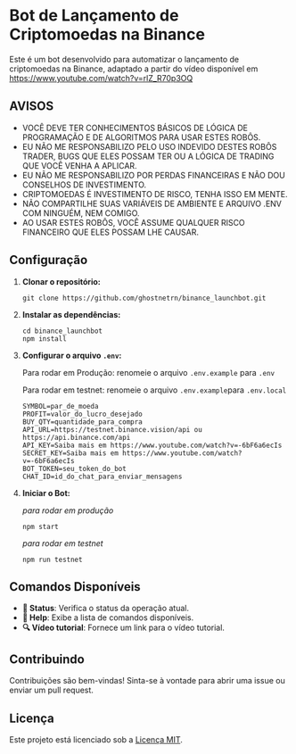# Bot de Lançamento de Criptomoedas na Binance

Este é um bot desenvolvido para automatizar o lançamento de criptomoedas na Binance, adaptado a partir do vídeo disponível em https://www.youtube.com/watch?v=rlZ_R70p3OQ

## AVISOS
   - VOCÊ DEVE TER CONHECIMENTOS BÁSICOS DE LÓGICA DE PROGRAMAÇÃO E DE ALGORITMOS PARA USAR ESTES ROBÔS.
   - EU NÃO ME RESPONSABILIZO PELO USO INDEVIDO DESTES ROBÔS TRADER, BUGS QUE ELES POSSAM TER OU A LÓGICA DE TRADING QUE VOCÊ VENHA A APLICAR.
   - EU NÃO ME RESPONSABILIZO POR PERDAS FINANCEIRAS E NÃO DOU CONSELHOS DE INVESTIMENTO.
   - CRIPTOMOEDAS É INVESTIMENTO DE RISCO, TENHA ISSO EM MENTE.
   - NÃO COMPARTILHE SUAS VARIÁVEIS DE AMBIENTE E ARQUIVO .ENV COM NINGUÉM, NEM COMIGO.
   - AO USAR ESTES ROBÔS, VOCÊ ASSUME QUALQUER RISCO FINANCEIRO QUE ELES POSSAM LHE CAUSAR.

## Configuração

1. **Clonar o repositório:**

   ```
   git clone https://github.com/ghostnetrn/binance_launchbot.git
   ```

2. **Instalar as dependências:**

   ```
   cd binance_launchbot
   npm install
   ```

3. **Configurar o arquivo `.env`:**

   Para rodar em Produção: renomeie o arquivo `.env.example` para `.env`
   
   Para rodar em testnet: renomeie o arquivo `.env.example`para `.env.local`

   ```
   SYMBOL=par_de_moeda
   PROFIT=valor_do_lucro_desejado
   BUY_QTY=quantidade_para_compra
   API_URL=https://testnet.binance.vision/api ou https://api.binance.com/api
   API_KEY=Saiba mais em https://www.youtube.com/watch?v=-6bF6a6ecIs
   SECRET_KEY=Saiba mais em https://www.youtube.com/watch?v=-6bF6a6ecIs
   BOT_TOKEN=seu_token_do_bot
   CHAT_ID=id_do_chat_para_enviar_mensagens
   ```

5. **Iniciar o Bot:**
   
   *para rodar em produção*
   ```
   npm start
   ```
   
   *para rodar em testnet*
   ```
   npm run testnet
   ```

## Comandos Disponíveis

- **🧾 Status**: Verifica o status da operação atual.
- **📖 Help**: Exibe a lista de comandos disponíveis.
- **🔍 Vídeo tutorial**: Fornece um link para o vídeo tutorial.

## Contribuindo

Contribuições são bem-vindas! Sinta-se à vontade para abrir uma issue ou enviar um pull request.

## Licença

Este projeto está licenciado sob a [Licença MIT](LICENSE).
